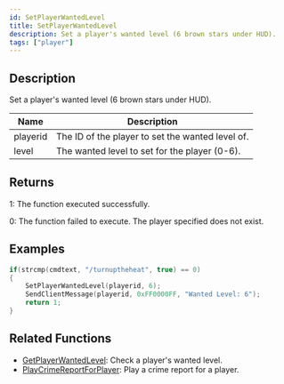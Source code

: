 ```yaml
---
id: SetPlayerWantedLevel
title: SetPlayerWantedLevel
description: Set a player's wanted level (6 brown stars under HUD).
tags: ["player"]
---
```


## Description

Set a player's wanted level (6 brown stars under HUD).

| Name     | Description                                      |
| -------- | ------------------------------------------------ |
| playerid | The ID of the player to set the wanted level of. |
| level    | The wanted level to set for the player (0-6).    |

## Returns

1: The function executed successfully.

0: The function failed to execute. The player specified does not exist.

## Examples

```c
if(strcmp(cmdtext, "/turnuptheheat", true) == 0)
{
    SetPlayerWantedLevel(playerid, 6);
    SendClientMessage(playerid, 0xFF0000FF, "Wanted Level: 6");
    return 1;
}
```

## Related Functions

- [GetPlayerWantedLevel](../../scripting/functions/GetPlayerWantedLevel.md): Check a player's wanted level.
- [PlayCrimeReportForPlayer](../../scripting/functions/PlayCrimeReportForPlayer.md): Play a crime report for a player.
